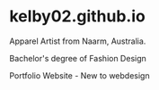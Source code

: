 # kelby02.github.io


Apparel Artist from Naarm, Australia.

Bachelor's degree of Fashion Design

Portfolio Website - New to webdesign

